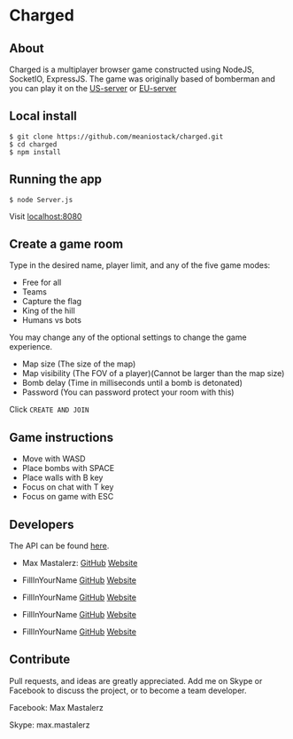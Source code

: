 # Charged

## About

Charged is a multiplayer browser game constructed using NodeJS, SocketIO, ExpressJS. The game was originally based of bomberman and you can play it on the [US-server](http://us-charged.herokuapp.com/) or [EU-server](http://eu-charged.herokuapp.com/)

## Local install

```
$ git clone https://github.com/meaniostack/charged.git
$ cd charged
$ npm install
```

## Running the app

```
$ node Server.js
```

Visit [localhost:8080](http://localhost:8080)

## Create a game room

Type in the desired name, player limit, and any of the five game modes:

- Free for all
- Teams
- Capture the flag
- King of the hill
- Humans vs bots

You may change any of the optional settings to change the game experience.

- Map size (The size of the map)
- Map visibility (The FOV of a player)(Cannot be larger than the map size)
- Bomb delay (Time in milliseconds until a bomb is detonated)
- Password (You can password protect your room with this)

Click `CREATE AND JOIN`

## Game instructions

- Move with WASD
- Place bombs with SPACE
- Place walls with B key
- Focus on chat with T key
- Focus on game with ESC


## Developers

The API can be found [here](https://github.com/meaniostack/charged/blob/master/api.md).

- Max Mastalerz: [GitHub](https://github.com/meaniostack/) [Website](http://maxmastalerz.com/)

- FillInYourName [GitHub](https://github.com/username/) [Website](http://example.com/)

- FillInYourName [GitHub](https://github.com/username/) [Website](http://example.com/)

- FillInYourName [GitHub](https://github.com/username/) [Website](http://example.com/)

- FillInYourName [GitHub](https://github.com/username/) [Website](http://example.com/)

## Contribute

Pull requests, and ideas are greatly appreciated. Add me on Skype or Facebook to discuss the project, or to become a team developer.

Facebook: Max Mastalerz

Skype: max.mastalerz